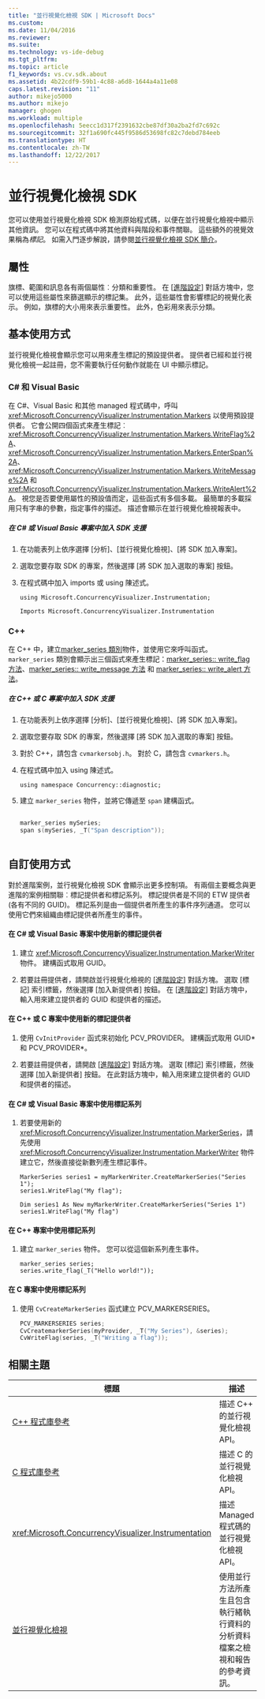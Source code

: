 ```yaml
---
title: "並行視覺化檢視 SDK | Microsoft Docs"
ms.custom: 
ms.date: 11/04/2016
ms.reviewer: 
ms.suite: 
ms.technology: vs-ide-debug
ms.tgt_pltfrm: 
ms.topic: article
f1_keywords: vs.cv.sdk.about
ms.assetid: 4b22cdf9-59b1-4c88-a6d8-1644a4a11e08
caps.latest.revision: "11"
author: mikejo5000
ms.author: mikejo
manager: ghogen
ms.workload: multiple
ms.openlocfilehash: 5eecc1d317f2391632cbe87df30a2ba2fd7c692c
ms.sourcegitcommit: 32f1a690fc445f9586d53698fc82c7debd784eeb
ms.translationtype: HT
ms.contentlocale: zh-TW
ms.lasthandoff: 12/22/2017
---
```

# <a name="concurrency-visualizer-sdk"></a>並行視覺化檢視 SDK
您可以使用並行視覺化檢視 SDK 檢測原始程式碼，以便在並行視覺化檢視中顯示其他資訊。 您可以在程式碼中將其他資料與階段和事件關聯。 這些額外的視覺效果稱為*標記*。  如需入門逐步解說，請參閱[並行視覺化檢視 SDK 簡介](http://go.microsoft.com/fwlink/?LinkId=235405)。  
  
## <a name="properties"></a>屬性  
 旗標、範圍和訊息各有兩個屬性︰分類和重要性。 在 [[進階設定](../profiling/advanced-settings-dialog-box-concurrency-visualizer.md)] 對話方塊中，您可以使用這些屬性來篩選顯示的標記集。 此外，這些屬性會影響標記的視覺化表示。 例如，旗標的大小用來表示重要性。 此外，色彩用來表示分類。  
  
## <a name="basic-usage"></a>基本使用方式  
 並行視覺化檢視會顯示您可以用來產生標記的預設提供者。 提供者已經和並行視覺化檢視一起註冊，您不需要執行任何動作就能在 UI 中顯示標記。  
  
### <a name="c-and-visual-basic"></a>C# 和 Visual Basic  
 在 C#、Visual Basic 和其他 managed 程式碼中，呼叫 <xref:Microsoft.ConcurrencyVisualizer.Instrumentation.Markers> 以使用預設提供者。 它會公開四個函式來產生標記︰<xref:Microsoft.ConcurrencyVisualizer.Instrumentation.Markers.WriteFlag%2A>、<xref:Microsoft.ConcurrencyVisualizer.Instrumentation.Markers.EnterSpan%2A>、<xref:Microsoft.ConcurrencyVisualizer.Instrumentation.Markers.WriteMessage%2A> 和 <xref:Microsoft.ConcurrencyVisualizer.Instrumentation.Markers.WriteAlert%2A>。 視您是否要使用屬性的預設值而定，這些函式有多個多載。  最簡單的多載採用只有字串的參數，指定事件的描述。 描述會顯示在並行視覺化檢視報表中。  
  
##### <a name="to-add-sdk-support-to-a-c-or-visual-basic-project"></a>在 C# 或 Visual Basic 專案中加入 SDK 支援  
  
1.  在功能表列上依序選擇 [分析]、[並行視覺化檢視]、[將 SDK 加入專案]。  
  
2.  選取您要存取 SDK 的專案，然後選擇 [將 SDK 加入選取的專案] 按鈕。  
  
3.  在程式碼中加入 imports 或 using 陳述式。  
  
    ```CSharp  
    using Microsoft.ConcurrencyVisualizer.Instrumentation;  
    ```  
  
    ```VB  
    Imports Microsoft.ConcurrencyVisualizer.Instrumentation  
    ```  
  
### <a name="c"></a>C++  
 在 C++ 中，建立[marker_series 類別](../profiling/marker-series-class.md)物件，並使用它來呼叫函式。  `marker_series` 類別會顯示出三個函式來產生標記：[marker_series:: write_flag 方法](../profiling/marker-series-write-flag-method.md)、[marker_series:: write_message 方法](../profiling/marker-series-write-message-method.md) 和 [marker_series:: write_alert 方法](../profiling/marker-series-write-alert-method.md)。  
  
##### <a name="to-add-sdk-support-to-a-c-or-c-project"></a>在 C++ 或 C 專案中加入 SDK 支援  
  
1.  在功能表列上依序選擇 [分析]、[並行視覺化檢視]、[將 SDK 加入專案]。  
  
2.  選取您要存取 SDK 的專案，然後選擇 [將 SDK 加入選取的專案] 按鈕。  
  
3.  對於 C++，請包含 `cvmarkersobj.h`。 對於 C，請包含 `cvmarkers.h`。  
  
4.  在程式碼中加入 using 陳述式。  
  
    ```  
    using namespace Concurrency::diagnostic;  
    ```  
  
5.  建立 `marker_series` 物件，並將它傳遞至 `span` 建構函式。  
  
    ```C++  
  
    marker_series mySeries;  
    span s(mySeries, _T("Span description"));  
  
    ```  
  
## <a name="custom-usage"></a>自訂使用方式  
 對於進階案例，並行視覺化檢視 SDK 會顯示出更多控制項。  有兩個主要概念與更進階的案例相關聯︰標記提供者和標記系列。 標記提供者是不同的 ETW 提供者 (各有不同的 GUID)。 標記系列是由一個提供者所產生的事件序列通道。 您可以使用它們來組織由標記提供者所產生的事件。  
  
#### <a name="to-use-a-new-marker-provider-in-a-c-or-visual-basic-project"></a>在 C# 或 Visual Basic 專案中使用新的標記提供者  
  
1.  建立 <xref:Microsoft.ConcurrencyVisualizer.Instrumentation.MarkerWriter> 物件。  建構函式取用 GUID。  
  
2.  若要註冊提供者，請開啟並行視覺化檢視的 [[進階設定](../profiling/advanced-settings-dialog-box-concurrency-visualizer.md)] 對話方塊。  選取 [標記] 索引標籤，然後選擇 [加入新提供者] 按鈕。 在 [[進階設定](../profiling/advanced-settings-dialog-box-concurrency-visualizer.md)] 對話方塊中，輸入用來建立提供者的 GUID 和提供者的描述。  
  
#### <a name="to-use-a-new-marker-provider-in-a-c-or-c-project"></a>在 C++ 或 C 專案中使用新的標記提供者  
  
1.  使用 `CvInitProvider` 函式來初始化 PCV_PROVIDER。  建構函式取用 GUID* 和 PCV_PROVIDER\*。  
  
2.  若要註冊提供者，請開啟 [[進階設定](../profiling/advanced-settings-dialog-box-concurrency-visualizer.md)] 對話方塊。  選取 [標記] 索引標籤，然後選擇 [加入新提供者] 按鈕。 在此對話方塊中，輸入用來建立提供者的 GUID 和提供者的描述。  
  
#### <a name="to-use-a-marker-series-in-a-c-or-visual-basic-project"></a>在 C# 或 Visual Basic 專案中使用標記系列  
  
1.  若要使用新的 <xref:Microsoft.ConcurrencyVisualizer.Instrumentation.MarkerSeries>，請先使用 <xref:Microsoft.ConcurrencyVisualizer.Instrumentation.MarkerWriter> 物件建立它，然後直接從新數列產生標記事件。  
  
    ```CSharp  
    MarkerSeries series1 = myMarkerWriter.CreateMarkerSeries("Series 1");  
    series1.WriteFlag("My flag");  
    ```  
  
    ```VB  
    Dim series1 As New myMarkerWriter.CreateMarkerSeries("Series 1")  
    series1.WriteFlag("My flag")  
    ```  
  
#### <a name="to-use-a-marker-series-in-a-c-project"></a>在 C++ 專案中使用標記系列  
  
1.  建立 `marker_series` 物件。  您可以從這個新系列產生事件。  
  
    ```scr  
    marker_series series;  
    series.write_flag(_T("Hello world!"));  
    ```  
  
#### <a name="to-use-a-marker-series-in-a-c-project"></a>在 C 專案中使用標記系列  
  
1.  使用 `CvCreateMarkerSeries` 函式建立 PCV_MARKERSERIES。  
  
    ```C++  
    PCV_MARKERSERIES series;  
    CvCreatemarkerSeries(myProvider, _T("My Series"), &series);  
    CvWriteFlag(series, _T("Writing a flag"));  
    ```  
  
## <a name="related-topics"></a>相關主題  
  
|標題|描述|  
|-----------|-----------------|  
|[C++ 程式庫參考](../profiling/cpp-library-reference.md)|描述 C++ 的並行視覺化檢視 API。|  
|[C 程式庫參考](../profiling/c-library-reference.md)|描述 C 的並行視覺化檢視 API。|  
|<xref:Microsoft.ConcurrencyVisualizer.Instrumentation>|描述 Managed 程式碼的並行視覺化檢視 API。|  
|[並行視覺化檢視](../profiling/concurrency-visualizer.md)|使用並行方法所產生且包含執行緒執行資料的分析資料檔案之檢視和報告的參考資訊。|